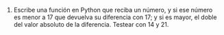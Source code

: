 1) Escribe una función en Python que reciba un número, y si ese número es menor a 17 que devuelva su diferencia con 17; y si es mayor, el doble del valor absoluto de la diferencia. Testear con 14 y 21.